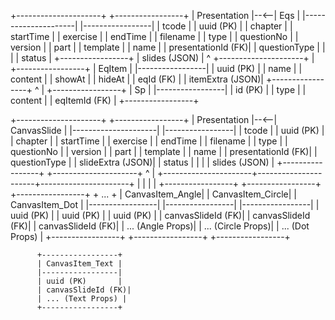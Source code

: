 +---------------------+     +-----------------+
| Presentation        |--<--| Eqs             |
|---------------------|     |-----------------|
| tcode               |     | uuid (PK)       |
| chapter             |     | startTime       |
| exercise            |     | endTime         |
| filename            |     | type            |
| questionNo          |     | version         |
| part                |     | template        |
| name                |     | presentationId (FK)|
| questionType        |     |                 |
| status              |     +-----------------+
| slides (JSON)       |         ^
+---------------------+         |
                                 +-----------------+
                                 | EqItem          |
                                 |-----------------|
                                 | uuid (PK)       |
                                 | name            |
                                 | content         |
                                 | showAt          |
                                 | hideAt          |
                                 | eqId (FK)       |
                                 | itemExtra (JSON)|
                                 +-----------------+
                                        ^
                                        |
                                 +-----------------+
                                 | Sp              |
                                 |-----------------|
                                 | id (PK)         |
                                 | type            |
                                 | content         |
                                 | eqItemId (FK)   |
                                 +-----------------+

+---------------------+     +-----------------+
| Presentation        |--<--| CanvasSlide     |
|---------------------|     |-----------------|
| tcode               |     | uuid (PK)       |
| chapter             |     | startTime       |
| exercise            |     | endTime         |
| filename            |     | type            |
| questionNo          |     | version         |
| part                |     | template        |
| name                |     | presentationId (FK)|
| questionType        |     | slideExtra (JSON)|
| status              |     |                 |
| slides (JSON)       |     +-----------------+
+---------------------+         ^
                                 |
          +----------------------+----------------------+----------------------+
          |                      |                      |                      |
+-----------------+    +-----------------+    +-----------------+    + ... +
| CanvasItem_Angle|    | CanvasItem_Circle|    | CanvasItem_Dot   |
|-----------------|    |-----------------|    |-----------------|
| uuid (PK)       |    | uuid (PK)       |    | uuid (PK)       |
| canvasSlideId (FK)|    | canvasSlideId (FK)|    | canvasSlideId (FK)|
| ... (Angle Props)|    | ... (Circle Props)|    | ... (Dot Props)   |
+-----------------+    +-----------------+    +-----------------+

          +-----------------+
          | CanvasItem_Text |
          |-----------------|
          | uuid (PK)       |
          | canvasSlideId (FK)|
          | ... (Text Props) |
          +-----------------+